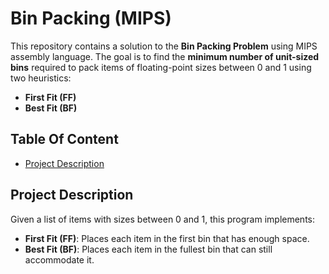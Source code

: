 # Bin Packing (MIPS)
This repository contains a solution to the **Bin Packing Problem** using MIPS assembly language. The goal is to find the **minimum number of unit-sized bins** required to pack items of floating-point sizes between 0 and 1 using two heuristics:

- **First Fit (FF)**
- **Best Fit (BF)**

## Table Of Content
- [Project Description](#Project-Description)

## Project Description

Given a list of items with sizes between 0 and 1, this program implements:

- **First Fit (FF)**: Places each item in the first bin that has enough space.
- **Best Fit (BF)**: Places each item in the fullest bin that can still accommodate it.
